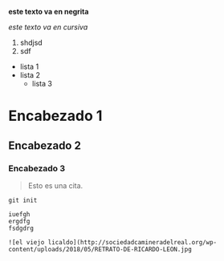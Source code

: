 **este texto va en negrita**

*este texto va en cursiva*

1. shdjsd
2. sdf

* lista 1
* lista 2
  * lista 3

# Encabezado 1
## Encabezado 2
### Encabezado 3

>Esto es una cita. 

`git init`

~~~
iuefgh
ergdfg
fsdgdrg

![el viejo licaldo](http://sociedadcamineradelreal.org/wp-content/uploads/2018/05/RETRATO-DE-RICARDO-LEON.jpg
